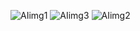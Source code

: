![AIimg1](https://github.com/Vyankatesh-2108/Automated-Image-Creator/assets/69151188/ed9933b5-7c85-461c-aaa7-826cab735c86)
![AIimg3](https://github.com/Vyankatesh-2108/Automated-Image-Creator/assets/69151188/a54b723d-d07f-4375-9307-3105b925ac24)
![AIimg2](https://github.com/Vyankatesh-2108/Automated-Image-Creator/assets/69151188/c0c994d2-eef5-4273-94d5-03e755be4b53)
